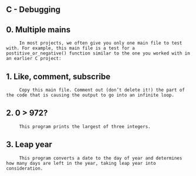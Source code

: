 ##  C - Debugging
##  0. Multiple mains
		 In most projects, we often give you only one main file to test with. For example, this main file is a test for a postitive_or_negative() function similar to the one you worked with in an earlier C project:
##  1. Like, comment, subscribe
		 Copy this main file. Comment out (don’t delete it!) the part of the code that is causing the output to go into an infinite loop.
##  2. 0 > 972?
		 This program prints the largest of three integers.
##  3. Leap year
		 This program converts a date to the day of year and determines how many days are left in the year, taking leap year into consideration.

